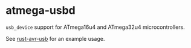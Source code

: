 # atmega-usbd

`usb_device` support for ATmega16u4 and ATmega32u4 microcontrollers.

See [rust-avr-usb](https://github.com/agausmann/rust-avr-usb) for an example usage.
